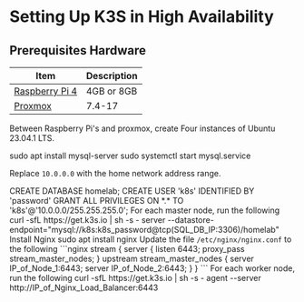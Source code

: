# Setting Up K3S in High Availability


## Prerequisites Hardware

| Item                                                                             | Description |
|----------------------------------------------------------------------------------|-------------|
| [Raspberry Pi 4](https://www.raspberrypi.org/products/raspberry-pi-4-model-b/)   | 4GB or 8GB  |
| [Proxmox](https://www.proxmox.com/en/proxmox-ve)                                 | 7.4-17      |

Between Raspberry Pi's and proxmox, create Four instances of Ubuntu 23.04.1 LTS.


<procedure title="Configure a SQL Server">
<code-block lang="bash">
sudo apt install mysql-server
sudo systemctl start mysql.service
</code-block>

Replace ```10.0.0.0``` with the home network address range.

</procedure>

<procedure title="Create a user for K3s on the SQL Database">
<code-block lang="sql">
CREATE DATABASE homelab;
CREATE USER 'k8s' IDENTIFIED BY 'password'
GRANT ALL PRIVILEGES ON *.* TO 'k8s'@'10.0.0.0/255.255.255.0';
</code-block>
</procedure>

<procedure title="Install K3S Running as Master on Two Nodes">
<step>For each master node, run the following
<code-block lang="bash">
curl -sfL https://get.k3s.io | sh -s - server --datastore-endpoint="mysql://k8s:k8s_password@tcp(SQL_DB_IP:3306)/homelab"
</code-block>
</step>

</procedure>

<procedure title="Configure Nginx to load balance between the two instances.">
<step>Install Nginx
<code-block lang="bash">
sudo apt install nginx
</code-block>
</step>

<step>
Update the file <code>/etc/nginx/nginx.conf</code> to the following
</step>
```nginx
stream {
  server {
    listen 6443;
    proxy_pass stream_master_nodes;
  }
upstream stream_master_nodes {
server IP_of_Node_1:6443;
server IP_of_Node_2:6443;
}
}
```
</procedure>


<procedure title="Install K3S Running as Worker on Two Nodes">
<step>For each worker node, run the following
<code-block>
curl -sfL https://get.k3s.io | sh -s - agent --server http://IP_of_Nginx_Load_Balancer:6443
</code-block>
</step>
</procedure>

